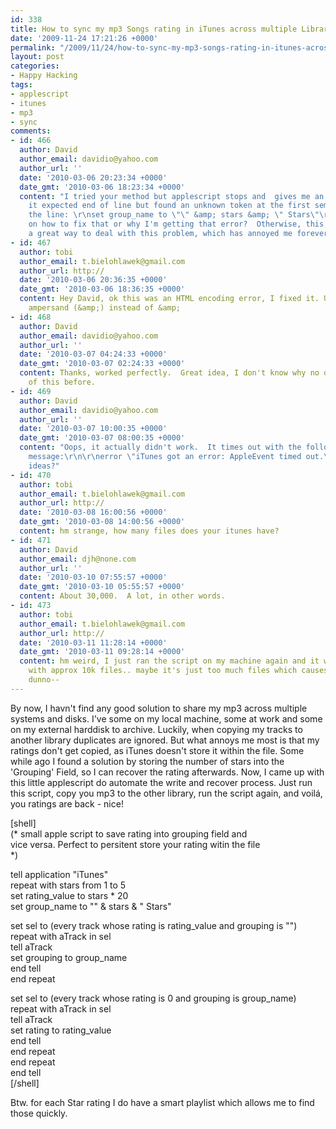 ```yaml
---
id: 338
title: How to sync my mp3 Songs rating in iTunes across multiple Libraries
date: '2009-11-24 17:21:26 +0000'
permalink: "/2009/11/24/how-to-sync-my-mp3-songs-rating-in-itunes-across-multiple-libraries/"
layout: post
categories:
- Happy Hacking
tags:
- applescript
- itunes
- mp3
- sync
comments:
- id: 466
  author: David
  author_email: davidio@yahoo.com
  author_url: ''
  date: '2010-03-06 20:23:34 +0000'
  date_gmt: '2010-03-06 18:23:34 +0000'
  content: "I tried your method but applescript stops and  gives me an error that
    it expected end of line but found an unknown token at the first semi-colon on
    the line: \r\nset group_name to \"\" &amp; stars &amp; \" Stars\"\r\n\r\nAny thoughts
    on how to fix that or why I'm getting that error?  Otherwise, this seems like
    a great way to deal with this problem, which has annoyed me forever.  Thanks!"
- id: 467
  author: tobi
  author_email: t.bielohlawek@gmail.com
  author_url: http://
  date: '2010-03-06 20:36:35 +0000'
  date_gmt: '2010-03-06 18:36:35 +0000'
  content: Hey David, ok this was an HTML encoding error, I fixed it. Use just the
    ampersand (&amp;) instead of &amp;
- id: 468
  author: David
  author_email: davidio@yahoo.com
  author_url: ''
  date: '2010-03-07 04:24:33 +0000'
  date_gmt: '2010-03-07 02:24:33 +0000'
  content: Thanks, worked perfectly.  Great idea, I don't know why no one had thought
    of this before.
- id: 469
  author: David
  author_email: davidio@yahoo.com
  author_url: ''
  date: '2010-03-07 10:00:35 +0000'
  date_gmt: '2010-03-07 08:00:35 +0000'
  content: "Oops, it actually didn't work.  It times out with the following error
    message:\r\n\r\nerror \"iTunes got an error: AppleEvent timed out.\" number -1712\r\n\r\n\r\nAny
    ideas?"
- id: 470
  author: tobi
  author_email: t.bielohlawek@gmail.com
  author_url: http://
  date: '2010-03-08 16:00:56 +0000'
  date_gmt: '2010-03-08 14:00:56 +0000'
  content: hm strange, how many files does your itunes have?
- id: 471
  author: David
  author_email: djh@none.com
  author_url: ''
  date: '2010-03-10 07:55:57 +0000'
  date_gmt: '2010-03-10 05:55:57 +0000'
  content: About 30,000.  A lot, in other words.
- id: 473
  author: tobi
  author_email: t.bielohlawek@gmail.com
  author_url: http://
  date: '2010-03-11 11:28:14 +0000'
  date_gmt: '2010-03-11 09:28:14 +0000'
  content: hm weird, I just ran the script on my machine again and it worked fine
    with approx 10k files.. maybe it's just too much files which causes a memory issue?
    dunno--
---
```

By now, I havn't find any good solution to share my mp3 across multiple systems and disks. I've some on my local machine, some at work and some on my external harddisk to archive. Luckily, when copying my tracks to another library duplicates are ignored. But what annoys me most is that my ratings don't get copied, as iTunes doesn't store it within the file. Some while ago I found a solution by storing the number of stars into the 'Grouping' Field, so I can recover the rating afterwards. Now, I came up with this little applescript do automate the write and recover process. Just run this script, copy you mp3 to the other library, run the script again, and voilá, you ratings are back - nice!

[shell]  
(\* small apple script to save rating into grouping field and  
 vice versa. Perfect to persitent store your rating witin the file  
\*)

tell application "iTunes"  
 repeat with stars from 1 to 5  
 set rating_value to stars \* 20  
 set group_name to "" & stars & " Stars"

set sel to (every track whose rating is rating_value and grouping is "")  
 repeat with aTrack in sel  
 tell aTrack  
 set grouping to group_name  
 end tell  
 end repeat

set sel to (every track whose rating is 0 and grouping is group_name)  
 repeat with aTrack in sel  
 tell aTrack  
 set rating to rating_value  
 end tell  
 end repeat  
 end repeat  
end tell  
[/shell]

Btw. for each Star rating I do have a smart playlist which allows me to find those quickly.